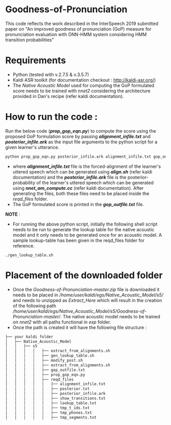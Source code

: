 # Goodness-of-Pronunciation
This code reflects the work described in the InterSpeech 2019 submitted paper on "An improved goodness of pronunciation (GoP) measure for pronunciation evaluation with DNN-HMM system considering HMM transition probabilities"

# Requirements
* Python (tested with v.2.7.5 & v.3.5.7)
* Kaldi ASR toolkit (for documentation checkout : http://kaldi-asr.org/)
* The _Native Acoustic Model_ used for computing the GoP formulated score needs to be trained with _nnet2_ considering the architecture provided in Dan's recipe (refer kaldi documentation).

# How to run the code : 
Run the below code (**_prop_gop_eqn.py_**) to compute the score using the proposed GoP formulation score by passing **_alignment_infile.txt_** and **_posterior_infile.ark_** as the input file arguments to the python script for a given learner's utterance. 
```python
python prop_gop_eqn.py posterior_infile.ark alignment_infile.txt gop_outfile.txt
```
* where **_alignment_infile.txt_** file is the forced-alignment of the learner's uttered speech which can be generated using **_align.sh_** (refer kaldi documentation) and the **_posterior_infile.ark_** file is the posterior-probability of the learner's uttered speech which can be generated using **_nnet_am_compute.cc_** (refer kaldi documentation). After generating the files, both these files need to be placed inside the _reqd_files_ folder.
* The GoP formulated score is printed in the **_gop_outfile.txt_** file.

**NOTE** :
* For running the above python script, initially the following shell script needs to be run to generate the lookup table for the native acoustic model and it only needs to be generated once for an acoustic model. A sample lookup-table has been given in the reqd_files folder for reference.
```shell
./gen_lookup_table.sh
```


# Placement of the downloaded folder
* Once the _Goodness-of-Pronunciation-master.zip_ file is downloaded it needs to be placed in _/home/user/kaldi/egs/Native_Acoustic_Model/s5/_ and needs to unzipped as _Extract_Here_ which will result in the creation of the following path _/home/user/kaldi/egs/Native_Acoustic_Model/s5/Goodness-of-Pronunciation-master/_. The native acoustic model needs to be trained on _nnet2_ with all paths functional in _exp_ folder.
* Once the path is created it will have the following file structure :
```bash
├── your kaldi folder
│   ├── Native_Acoustic_Model
│   │   ├── s5
│   │   │   │   ├── extract_from_alignments.sh
│   │   │   │   ├── gen_lookup_table.sh
│   │   │   │   ├── modify_post.sh
│   │   │   │   ├── extract_from_alignments.sh
│   │   │   │   ├── gop_outfile.txt
│   │   │   │   ├── prop_gop_eqn.py
│   │   │   │   ├── reqd_files
│   │   │   │   │   ├── alignment_infile.txt
│   │   │   │   │   ├── posterior.txt
│   │   │   │   │   ├── posterior_infile.ark
│   │   │   │   │   ├── show_transitions.txt
│   │   │   │   │   ├── lookup_table.txt
│   │   │   │   │   ├── tmp_t_ids.txt
│   │   │   │   │   ├── tmp_phones.txt
│   │   │   │   │   ├── tmp_segments.txt
```

